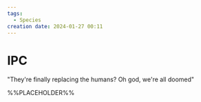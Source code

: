 ```yaml
---
tags:
  - Species
creation date: 2024-01-27 00:11
---
```

# IPC

"They're finally replacing the humans? Oh god, we're all doomed"

%%PLACEHOLDER%%
